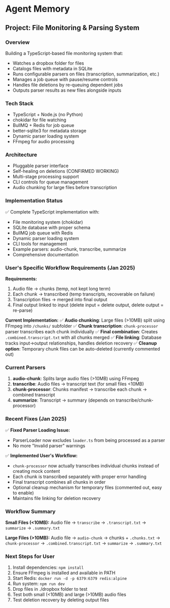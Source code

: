 # Agent Memory

## Project: File Monitoring & Parsing System

### Overview

Building a TypeScript-based file monitoring system that:

- Watches a dropbox folder for files
- Catalogs files with metadata in SQLite
- Runs configurable parsers on files (transcription, summarization, etc.)
- Manages a job queue with pause/resume controls
- Handles file deletions by re-queuing dependent jobs
- Outputs parser results as new files alongside inputs

### Tech Stack

- TypeScript + Node.js (no Python)
- chokidar for file watching
- BullMQ + Redis for job queue
- better-sqlite3 for metadata storage
- Dynamic parser loading system
- FFmpeg for audio processing

### Architecture

- Pluggable parser interface
- Self-healing on deletions (CONFIRMED WORKING)
- Multi-stage processing support
- CLI controls for queue management
- Audio chunking for large files before transcription

### Implementation Status

✅ Complete TypeScript implementation with:

- File monitoring system (chokidar)
- SQLite database with proper schema
- BullMQ job queue with Redis
- Dynamic parser loading system
- CLI tools for management
- Example parsers: audio-chunk, transcribe, summarize
- Comprehensive documentation

### User's Specific Workflow Requirements (Jan 2025)

**Requirements:**

1. Audio file → chunks (temp, not kept long term)
2. Each chunk → transcribed (temp transcripts, recoverable on failure)
3. Transcription files → merged into final output
4. Final output linked to input (delete input = delete output, delete output = re-parse)

**Current Implementation:**
✅ **Audio chunking**: Large files (>10MB) split using FFmpeg into `/chunks/` subfolder
✅ **Chunk transcription**: `chunk-processor` parser transcribes each chunk individually
✅ **Final combination**: Creates `.combined.transcript.txt` with all chunks merged
✅ **File linking**: Database tracks input→output relationships, handles deletion recovery
✅ **Cleanup option**: Temporary chunk files can be auto-deleted (currently commented out)

### Current Parsers

1. **audio-chunk**: Splits large audio files (>10MB) using FFmpeg
2. **transcribe**: Audio files → transcript text (for small files <10MB)
3. **chunk-processor**: Chunks manifest → transcribe each chunk → combined transcript
4. **summarize**: Transcript → summary (depends on transcribe/chunk-processor)

### Recent Fixes (Jan 2025)

✅ **Fixed Parser Loading Issue:**

- ParserLoader now excludes `loader.ts` from being processed as a parser
- No more "Invalid parser" warnings

✅ **Implemented User's Workflow:**

- `chunk-processor` now actually transcribes individual chunks instead of creating mock content
- Each chunk is transcribed separately with proper error handling
- Final transcript combines all chunks in order
- Optional cleanup mechanism for temporary files (commented out, easy to enable)
- Maintains file linking for deletion recovery

### Workflow Summary

**Small Files (<10MB):**
Audio file → `transcribe` → `.transcript.txt` → `summarize` → `.summary.txt`

**Large Files (>10MB):**
Audio file → `audio-chunk` → chunks + `.chunks.txt` → `chunk-processor` → `.combined.transcript.txt` → `summarize` → `.summary.txt`

### Next Steps for User

1. Install dependencies: `npm install`
2. Ensure FFmpeg is installed and available in PATH
3. Start Redis: `docker run -d -p 6379:6379 redis:alpine`
4. Run system: `npm run dev`
5. Drop files in ./dropbox folder to test
6. Test both small (<10MB) and large (>10MB) audio files
7. Test deletion recovery by deleting output files
